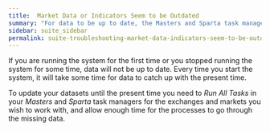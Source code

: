 ```yaml
---
title:  Market Data or Indicators Seem to be Outdated
summary: "For data to be up to date, the Masters and Sparta task managers need to be running."
sidebar: suite_sidebar
permalink: suite-troubleshooting-market-data-indicators-seem-to-be-outdated.html
---
```


If you are running the system for the first time or you stopped running the system for some time, data will not be up to date. Every time you start the system, it will take some time for data to catch up with the present time. 

To update your datasets until the present time you need to *Run All Tasks* in your *Masters* and *Sparta* task managers for the exchanges and markets you wish to work with, and allow enough time for the processes to go through the missing data. 